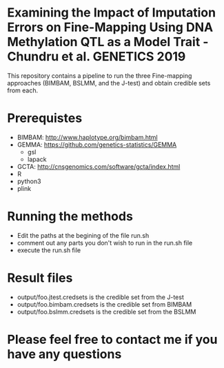 # Examining the Impact of Imputation Errors on Fine-Mapping Using DNA Methylation QTL as a Model Trait - Chundru et al. GENETICS 2019

This repository contains a pipeline to run the three Fine-mapping approaches (BIMBAM, BSLMM, and the J-test) and obtain credible sets from each.

# Prerequistes

 - BIMBAM: http://www.haplotype.org/bimbam.html
 - GEMMA: https://github.com/genetics-statistics/GEMMA
   - gsl
   - lapack
 - GCTA: http://cnsgenomics.com/software/gcta/index.html
 - R
 - python3
 - plink
 
# Running the methods

 - Edit the paths at the begining of the file run.sh
 - comment out any parts you don't wish to run in the run.sh file
 - execute the run.sh file
 
# Result files
  - output/foo.jtest.credsets is the credible set from the J-test
  - output/foo.bimbam.credsets is the credible set from BIMBAM
  - output/foo.bslmm.credsets is the credible set from the BSLMM
  
# Please feel free to contact me if you have any questions
